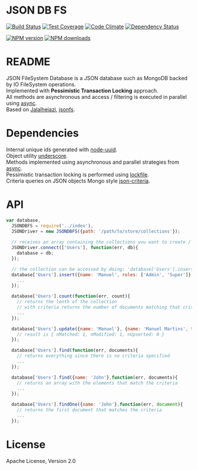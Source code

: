 # JSON DB FS

[![Build Status](https://travis-ci.org/mcmartins/jsondbfs.svg)](https://travis-ci.org/mcmartins/jsondbfs)
[![Test Coverage](https://codeclimate.com/github/mcmartins/jsondbfs/badges/coverage.svg)](https://codeclimate.com/github/mcmartins/jsondbfs/coverage)
[![Code Climate](https://codeclimate.com/github/mcmartins/jsondbfs/badges/gpa.svg)](https://codeclimate.com/github/mcmartins/jsondbfs)
[![Dependency Status](https://gemnasium.com/mcmartins/jsondbfs.png)](https://gemnasium.com/mcmartins/jsondbfs)

[![NPM version](http://img.shields.io/npm/v/jsondbfs.svg?style=flat)](https://www.npmjs.com/package/jsondbfs)
[![NPM downloads](http://img.shields.io/npm/dm/jsondbfs.svg?style=flat)](https://www.npmjs.com/package/jsondbfs)

# README

JSON FileSystem Database is a JSON database such as MongoDB backed by IO FileSystem operations.<br/>
Implemented with **Pessimistic Transaction Locking** approach.<br/>
All methods are asynchronous and access / filtering is executed in parallel using [async](https://github.com/caolan/async).<br/>
Based on [Jalalhejazi](https://github.com/Jalalhejazi), [jsonfs](https://github.com/Jalalhejazi/jsonfs).

# Dependencies

Internal unique ids generated with [node-uuid](https://github.com/broofa/node-uuid).<br/>
Object utility [underscore](https://github.com/jashkenas/underscore).<br/>
Methods implemented using asynchronous and parallel strategies from [async](https://github.com/caolan/async).<br/>
Pessimistic transaction locking is performed using [lockfile](https://github.com/npm/lockfile).<br/>
Criteria queries on JSON objects Mongo style [json-criteria](https://github.com/mirek/node-json-criteria).

# API

```javascript
var database,
  JSONDBFS = require('../index'),
  JSONDriver = new JSONDBFS({path: '/path/to/store/collections'});
  
  // receives an array containing the collections you want to create / use ['Users', 'Others']
  JSONDriver.connect(['Users'], function(err, db){
    database = db;
  });

  // the collection can be accessed by doing: 'database['Users'].insert' or 'database.Users.insert'
  database['Users'].insert({name: 'Manuel', roles: ['Admin', 'Super']}, function(err){
    ...
  });

  database['Users'].count(function(err, count){
    // returns the lenth of the collection
    // with criteria returns the number of documents matching that criteria
    ...
  });

  database['Users'].update({name: 'Manuel'}, {name: 'Manuel Martins', token: 'xsf32S123ss'}, function(err, result){
    // result is { nMatched: 1, nModified: 1, nUpserted: 0 }
  });

  database['Users'].find(function(err, documents){
    // returns everything since there is no criteria specified
    ...
  });

  database['Users'].find({name: 'John'},function(err, documents){
    // returns an array with the elements that match the criteria
    ...
  });

  database['Users'].findOne({name: 'John'},function(err, document){
    // returns the first document that matches the criteria
    ...
  });
```

# License

Apache License, Version 2.0
